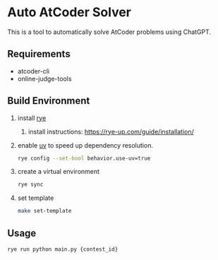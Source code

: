 # Auto AtCoder Solver

This is a tool to automatically solve AtCoder problems using ChatGPT.

## Requirements
- atcoder-cli
- online-judge-tools

## Build Environment

1. install [rye](https://rye-up.com/)
   1. install instructions: https://rye-up.com/guide/installation/
2. enable [uv](https://github.com/astral-sh/uv) to speed up dependency resolution.
   ```bash
   rye config --set-bool behavior.use-uv=true
   ```
3. create a virtual environment
   ```bash
   rye sync
   ```

4. set template
   ```bash
   make set-template
   ```

## Usage

```bash
rye run python main.py {contest_id}
```